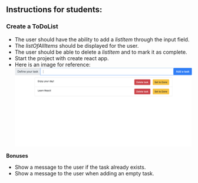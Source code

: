 ## Instructions for students:

### Create a ToDoList

-   The user should have the ability to add a _listItem_ through the input field.
-   The _listOfAllItems_ should be displayed for the user.
-   The user should be able to delete a _listItem_ and to mark it as complete.
-   Start the project with create react app.
-   Here is an image for reference:
    ![Mock-up-image](Mock-up-image.png)

**Bonuses**

-   Show a message to the user if the task already exists.
-   Show a message to the user when adding an empty task.


